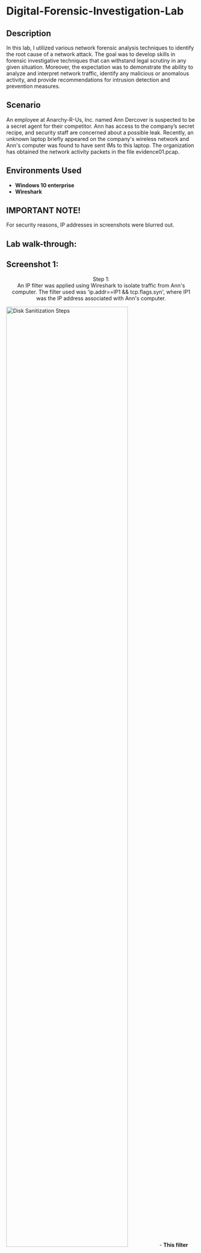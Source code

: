 # Digital-Forensic-Investigation-Lab

<h2>Description</h2>
In this lab, I utilized various network forensic analysis techniques to identify the root cause of a network attack. The goal was to develop skills in forensic investigative techniques that can withstand legal scrutiny in any given situation. Moreover, the expectation was to demonstrate the ability to analyze and interpret network traffic, identify any malicious or anomalous activity, and provide recommendations for intrusion detection and prevention measures.
<br />


<h2>Scenario</h2>
An employee at Anarchy-R-Us, Inc. named Ann Dercover is suspected to be a secret agent for their competitor. Ann has access to the company’s secret recipe, and security staff are concerned about a possible leak. Recently, an unknown laptop briefly appeared on the company's wireless network and Ann's computer was found to have sent IMs to this laptop. The organization has obtained the network activity packets in the file evidence01.pcap.
<br/>
<h2>Environments Used </h2>

- <b>Windows 10 enterprise </b> 
- <b>Wireshark</b>
<h2>IMPORTANT NOTE!</h2>
For security reasons, IP addresses in screenshots were blurred out. 

<h2>Lab walk-through:</h2>

<h2>Screenshot 1:</h2>
<p align="center">
Step 1: <br/>
An IP filter was applied using Wireshark to isolate traffic from Ann's computer. The filter used was 'ip.addr==IP1 && tcp.flags.syn', where IP1 was the IP address associated with Ann's computer.
</p>
<img src="https://i.imgur.com/BpoKmnD.png" height="80%" width="80%" alt="Disk Sanitization Steps"/>
- <b> This filter will display the TCP SYN packets that were transmitted from Ann's computer.</b>

<h2>Screenshot 2:<h/2>
<p align="center">
Select the disk:  <br/>
<img src="https://i.imgur.com/tcTyMUE.png" height="80%" width="80%" alt="Disk Sanitization Steps"/>
<br />
<br />

<h2>Screenshot 3:<h/2>
<p align="center">
Launch the utility: <br/>
<img src="https://i.imgur.com/62TgaWL.png" height="80%" width="80%" alt="Disk Sanitization Steps"/>
<br />
<br />
  
<h2>Screenshot 4:<h/2>
<p align="center">
Launch the utility: <br/>
<img src="https://i.imgur.com/62TgaWL.png" height="80%" width="80%" alt="Disk Sanitization Steps"/>
<br />
<br />
 
<h2>Screenshot 5:<h/2>
<p align="center">
Launch the utility: <br/>
<img src="https://i.imgur.com/62TgaWL.png" height="80%" width="80%" alt="Disk Sanitization Steps"/>
<br />
<br />
